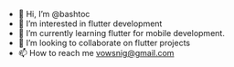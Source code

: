- 👋 Hi, I’m @bashtoc
- 👀 I’m interested in flutter development 
- 🌱 I’m currently learning flutter for mobile development.
- 💞️ I’m looking to collaborate on flutter projects
- 📫 How to reach me vowsnig@gmail.com

<!---
bashtoc/bashtoc is a ✨ special ✨ repository because its `README.md` (this file) appears on your GitHub profile.
You can click the Preview link to take a look at your changes.
--->

